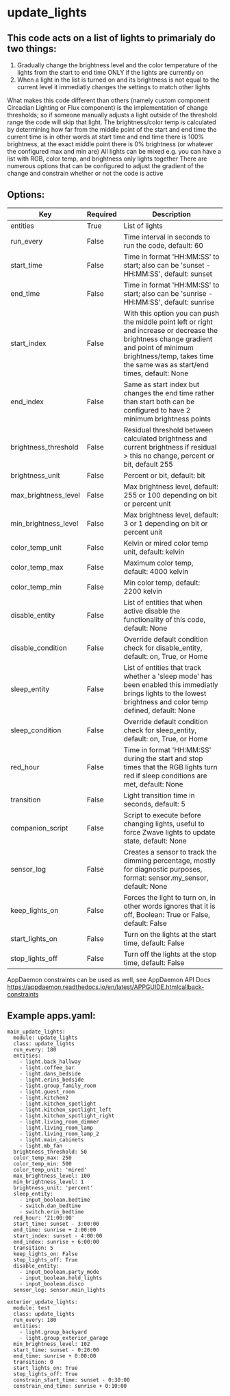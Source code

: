# update_lights
## This code acts on a list of lights to primarialy do two things: 

1) Gradually change the brightness level and the color temperature of the lights from the start to end time ONLY if the lights are currently on
2) When a light in the list is turned on and its brightness is not equal to the current level it immediatly changes the settings to match other lights

What makes this code different than others (namely custom component Circadian Lighting or Flux component) is the implementation of change thresholds; 
so if someone manually adjusts a light outside of the threshold range the code will skip that light.
The brightness/color temp is calculated by determining how far from the middle point of the start and end time the current time is
in other words at start time and end time there is 100% brightness, at the exact middle point there is 0% brightness (or whatever the configured max and min are)
All lights can be mixed e.g. you can have a list with RGB, color temp, and brightness only lights together
There are numerous options that can be configured to adjust the gradient of the change and constrain whether or not the code is active

Options:
---

Key | Required | Description
------------ | ------------- | -------------
entities | True | List of lights
run_every | False | Time interval in seconds to run the code, default: 60
start_time | False | Time in format 'HH:MM:SS' to start; also can be 'sunset - HH:MM:SS', default: sunset
end_time | False | Time in format 'HH:MM:SS' to start; also can be 'sunrise - HH:MM:SS', default: sunrise
start_index  | False | With this option you can push the middle point left or right and increase or decrease the brightness change gradient and point of minimum brightness/temp, takes time the same was as start/end times, default: None
end_index | False | Same as start index but changes the end time rather than start both can be configured to have 2 minimum brightness points
brightness_threshold | False | Residual threshold between calculated brightness and current brightness if residual > this no change, percent or bit, default 255
brightness_unit | False | Percent or bit, default: bit
max_brightness_level | False | Max brightness level, default: 255 or 100 depending on bit or percent unit
min_brightness_level | False | Max brightness level, default: 3 or 1 depending on bit or percent unit
color_temp_unit | False | Kelvin or mired color temp unit, default: kelvin
color_temp_max | False | Maximum color temp, default: 4000 kelvin
color_temp_min | False | Min color temp, default: 2200 kelvin
disable_entity | False | List of entities that when active disable the functionality of this code, default: None
disable_condition | False | Override default condition check for disable_entity, default: on, True, or Home
sleep_entity | False | List of entities that track whether a 'sleep mode' has been enabled this immediatly brings lights to the lowest brightness and color temp defined, default: None
sleep_condition | False | Override default condition check for sleep_entity, default: on, True, or Home
red_hour | False | Time in format 'HH:MM:SS' during the start and stop times that the RGB lights turn red if sleep conditions are met, default: None
transition | False | Light transition time in seconds, default: 5
companion_script | False | Script to execute before changing lights, useful to force Zwave lights to update state, default: None
sensor_log | False | Creates a sensor to track the dimming percentage, mostly for diagnostic purposes, format: sensor.my_sensor, default: None
keep_lights_on | False | Forces the light to turn on, in other words ignores that it is off, Boolean: True or False, default: False
start_lights_on | False | Turn on the lights at the start time, default: False
stop_lights_off | False | Turn off the lights at the stop time, default: False

AppDaemon constraints can be used as well, see AppDaemon API Docs https://appdaemon.readthedocs.io/en/latest/APPGUIDE.htmlcallback-constraints

## Example apps.yaml:

```
main_update_lights:
  module: update_lights
  class: update_lights
  run_every: 180
  entities:
    - light.back_hallway
    - light.coffee_bar
    - light.dans_bedside
    - light.erins_bedside
    - light.group_family_room
    - light.guest_room
    - light.kitchen2
    - light.kitchen_spotlight
    - light.kitchen_spotlight_left
    - light.kitchen_spotlight_right
    - light.living_room_dimmer
    - light.living_room_lamp
    - light.living_room_lamp_2
    - light.main_cabinets
    - light.mb_fan
  brightness_threshold: 50
  color_temp_max: 250
  color_temp_min: 500
  color_temp_unit: 'mired'
  max_brightness_level: 100
  min_brightness_level: 1
  brightness_unit: 'percent'
  sleep_entity: 
    - input_boolean.bedtime
    - switch.dan_bedtime
    - switch.erin_bedtime
  red_hour: '21:00:00'
  start_time: sunset - 3:00:00
  end_time: sunrise + 2:00:00
  start_index: sunset - 4:00:00
  end_index: sunrise + 6:00:00
  transition: 5
  keep_lights_on: False
  stop_lights_off: True
  disable_entity: 
    - input_boolean.party_mode
    - input_boolean.hold_lights
    - input_boolean.disco
  sensor_log: sensor.main_lights
  
exterior_update_lights:
  module: test
  class: update_lights
  run_every: 180
  entities:
    - light.group_backyard
    - light.group_exterior_garage
  min_brightness_level: 102
  start_time: sunset - 0:20:00
  end_time: sunrise + 0:00:00
  transition: 0
  start_lights_on: True
  stop_lights_off: True
  constrain_start_time: sunset - 0:30:00
  constrain_end_time: sunrise + 0:10:00
```
